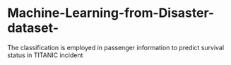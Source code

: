 # Machine-Learning-from-Disaster-dataset-
The classification is employed in passenger information to predict survival status in TITANIC incident
